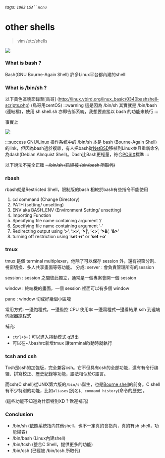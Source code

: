###### tags: `1062` `LSA``ncnu`
# other shells

> vim /etc/shells

![](https://i.imgur.com/bvTqhhZ.png)

### What is bash ?

Bash(GNU Bourne-Again Shell)
許多Linux平台都內建的shell

### What is /bin/sh ?

以下黃色區塊節錄至[鳥哥] (http://linux.vbird.org/linux_basic/0340bashshell-scripts.php) (鳥哥用centOS)
:::warning
這是因為 /bin/sh 其實就是 /bin/bash (連結檔)，使用 sh shell.sh 亦即告訴系統，我想要直接以 bash 的功能來執行
:::

事實上

![](https://i.imgur.com/2Om1JgV.png)

:::success
GNU/Linux 操作系统中的 /bin/sh 本是 bash (Bourne-Again Shell) 的link，但因為bash過於複雜，有人把bash從[NetBSD](https://zh.wikipedia.org/zh-tw/NetBSD)移植到Linux並且重新命名為dash(Debian Almquist Shell)。Dash比Bash更輕量，符合[POSIX](https://zh.wikipedia.org/wiki/POSIX)標準
:::

以下說法不完全正確
~~-   /bin/sh (已經被 /bin/bash 所取代)~~

### rbash
rbash就是Restricted Shell，限制版的bash
相較於bash有些指令不能使用
1.  cd command (Change Directory)
2.  PATH (setting/ unsetting)
3.  ENV aka BASH_ENV (Environment Setting/ unsetting)
4.  Importing Function
5.  Specifying file name containing argument ‘/’
6.  Specifying file name containing argument ‘-‘
7.  Redirecting output using ‘**>**‘, ‘**>>**‘, ‘**>|**‘, ‘**<>**‘, ‘**>&**‘, ‘**&>**‘
8.  turning off restriction using ‘**set +r**‘ or ‘**set +o**‘

### tmux
tmux 是個 terminal multiplexer，他除了可以保存 session 外，還有視窗分割、視窗切換、多人共享畫面等等功能。
分成:
server : 會負責管理所有的session

session : session 之間彼此獨立，通常是一個專案會開一個 session

window : 終端機的畫面，一個 session 裡面可以有多個 window

pane : window 切成好幾個小區塊

常用方式:
一邊跑程式，一邊監控 CPU 使用率
一邊寫程式一邊看結果
ssh 到遠端伺服器跑程式

補充:
- `ctrl+b+[` 可以進入捲動模式 q退出
- 可以在~/.bashrc新增tmux 讓terminal啟動時就執行





### tcsh and csh

Tcsh是csh的加強版，完全兼容csh。它不但具有csh的全部功能，還有有令行编辑、拼寫校正、歷史紀錄等功能，語法相似於C語言。

而csh(C shell)從UNIX第六版的`/bin/sh`誕生，也是[Bourne shell](https://zh.wikipedia.org/wiki/Bourne_shell "Bourne shell")的前身。C shell有不少特別的功能，比如`aliases`(別名)、`command history`(命令的歷史)。

(這些功能不知道為什麼特別XD ? 歡迎補充)


### Conclusion

- /bin/sh (依照系統指向其他shell，也不一定真的會指向，真的有sh shell，功能陽春)
- /bin/bash (Linux內建shell)
- /bin/tcsh (整合C Shell，提供更多的功能)
- /bin/csh (已經被 /bin/tcsh 所取代)